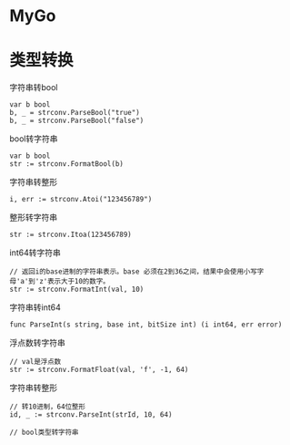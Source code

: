 # MyGo

# 类型转换

字符串转bool

```
var b bool
b, _ = strconv.ParseBool("true")
b, _ = strconv.ParseBool("false")
```

bool转字符串

```
var b bool
str := strconv.FormatBool(b)
```

字符串转整形

```
i, err := strconv.Atoi("123456789")
```

整形转字符串

```
str := strconv.Itoa(123456789)
```

int64转字符串

```
// 返回i的base进制的字符串表示。base 必须在2到36之间，结果中会使用小写字母'a'到'z'表示大于10的数字。
str := strconv.FormatInt(val, 10)
```

字符串转int64

```
func ParseInt(s string, base int, bitSize int) (i int64, err error)
```

浮点数转字符串

```
// val是浮点数
str := strconv.FormatFloat(val, 'f', -1, 64)
```

字符串转整形

```
// 转10进制，64位整形
id, _ := strconv.ParseInt(strId, 10, 64)
```

```
// bool类型转字符串
```











